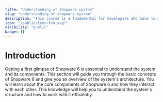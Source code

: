 ```yaml
---
title: "Understanding of Shopware system"
slug: "understanding-of-shopware-system"
description: "This course is a fundamental for developers who have no idea about Shopware system."
icon: "/public/icon/foo.svg?"
visibility: "public"
badge: {}
---
```


# Introduction

Getting a first glimpse of Shopware 6 is essential to understand the system and its components. This section will guide you through the basic concepts of Shopware 6 and give you an overview of the system's architecture. You will learn about the core components of Shopware 6 and how they interact with each other. This knowledge will help you to understand the system's structure and how to work with it efficiently.